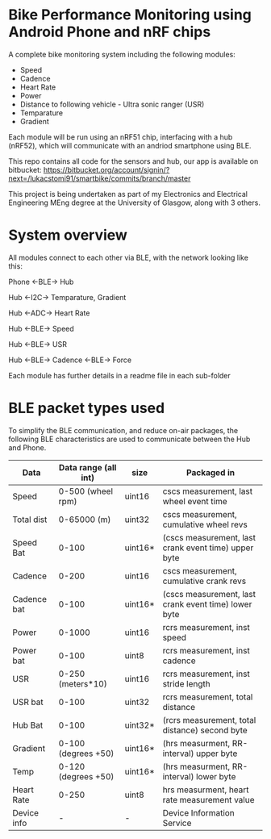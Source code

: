 # Bike Performance Monitoring using Android Phone and nRF chips

A complete bike monitoring system including the following modules:
- Speed
- Cadence
- Heart Rate
- Power
- Distance to following vehicle - Ultra sonic ranger (USR)
- Temparature
- Gradient

Each module will be run using an nRF51 chip, interfacing with a hub (nRF52), which will communicate with an andriod smartphone using BLE.

This repo contains all code for the sensors and hub, our app is available on bitbucket: https://bitbucket.org/account/signin/?next=/lukacstomi91/smartbike/commits/branch/master

This project is being undertaken as part of my Electronics and Electrical Engineering MEng degree at the University of Glasgow, along with 3 others.

# System overview

All modules connect to each other via BLE, with the network looking like this:

Phone   <-BLE->    Hub


Hub     <-I2C->    Temparature, Gradient

Hub     <-ADC->    Heart Rate

Hub     <-BLE->    Speed

Hub     <-BLE->    USR

Hub     <-BLE->    Cadence  <-BLE->   Force


Each module has further details in a readme file in each sub-folder

# BLE packet types used

To simplify the BLE communication, and reduce on-air packages, the following BLE characteristics
are used to communicate between the Hub and Phone.

| Data	        |Data range (all int)	        | size	    | Packaged in|
| ------------- |------------------------------ | -------   | ---------------|
| Speed	        | 0-500 (wheel rpm)             | uint16	| cscs measurement, last wheel event time |
| Total dist    | 0-65000 (m)	                | uint32	| cscs measurement, cumulative wheel revs |
| Speed Bat	    | 0-100	                        | uint16*   | (cscs measurement, last crank event time) upper byte |
| Cadence	    | 0-200	                        | uint16    | cscs measurement, cumulative crank revs |
| Cadence bat	| 0-100	                        | uint16*   | (cscs measurement, last crank event time) lower byte |
| Power	        | 0-1000	                    | uint16	| rcrs measurement, inst speed |
| Power bat	    | 0-100	                        | uint8	    | rcrs measurement, inst cadence |
| USR	        | 0-250 (meters*10)	            | uint16    | rcrs measurement, inst stride length |
| USR bat	    | 0-100	                        | uint32    | rcrs measurement, total distance |
| Hub Bat	    | 0-100	                        | uint32*   | (rcrs measurement, total distance) second byte |
| Gradient	    | 0-100 (degrees +50)	        | uint16*   | (hrs measurment, RR-interval) upper byte |
| Temp	        | 0-120 (degrees +50)	        | uint16*   | (hrs measurment, RR-interval) lower byte |
| Heart Rate	| 0-250	                        | uint8	    | hrs measurment, heart rate measurement value |
| Device info	| -	                            | -	        | Device Information Service |
